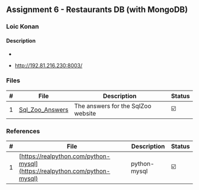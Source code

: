 ## Assignment 6 -  Restaurants DB (with MongoDB)

### Loic Konan

#### Description

- 

- <http://192.81.216.230:8003/>
 
### Files

|   #   | File                               | Description                        | Status                  |
| :---: | ---------------------------------- | ---------------------------------- | ----------------------- |
|   1   | [Sql_Zoo_Answers](Sql_Zoo_Answers) | The answers for the SqlZoo website | :ballot_box_with_check: |

### References

|   #   | File                                                                       | Description  | Status                  |
| :---: | -------------------------------------------------------------------------- | ------------ | ----------------------- |
|   1   | [https://realpython.com/python-mysql](https://realpython.com/python-mysql) | python-mysql | :ballot_box_with_check: |
